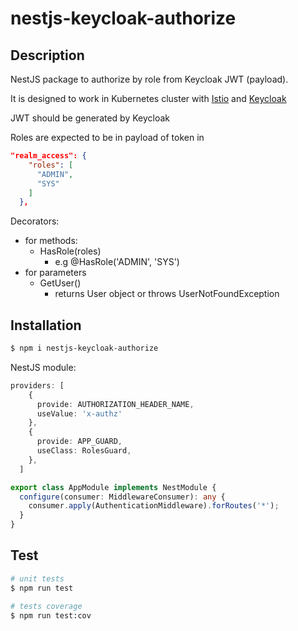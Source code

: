 # nestjs-keycloak-authorize
## Description
NestJS package to authorize by role from Keycloak JWT (payload). 

It is designed to work in Kubernetes cluster
with [Istio](https://istio.io/) and [Keycloak](https://www.keycloak.org/)

JWT should be generated by Keycloak

Roles are expected to be in payload of token in
```json
"realm_access": {
    "roles": [
      "ADMIN",
      "SYS"
    ]
  },

```
Decorators:
- for methods:
  - HasRole(roles)
    - e.g @HasRole('ADMIN', 'SYS')
- for parameters
  - GetUser()
    - returns User object or throws UserNotFoundException 


## Installation

```bash
$ npm i nestjs-keycloak-authorize
```
NestJS module:
```ts
providers: [
    {
      provide: AUTHORIZATION_HEADER_NAME,
      useValue: 'x-authz'
    },
    {
      provide: APP_GUARD,
      useClass: RolesGuard,
    },
  ]

export class AppModule implements NestModule {
  configure(consumer: MiddlewareConsumer): any {
    consumer.apply(AuthenticationMiddleware).forRoutes('*');
  }
}
```

## Test

```bash
# unit tests
$ npm run test

# tests coverage
$ npm run test:cov
```
